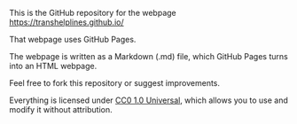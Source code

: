 This is the GitHub repository for the webpage https://transhelplines.github.io/

That webpage uses GitHub Pages. 

The webpage is written as a Markdown (.md) file, which GitHub Pages turns into an HTML webpage. 

Feel free to fork this repository or suggest improvements. 

Everything is licensed under [CC0 1.0 Universal](https://creativecommons.org/publicdomain/zero/1.0/), which allows you to use and modify it without attribution.
